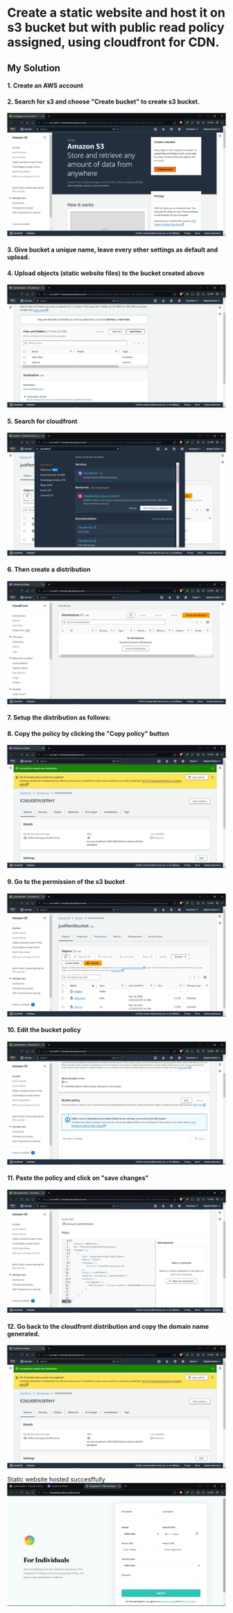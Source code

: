 # Create a static website and host it on s3 bucket but with public read policy assigned, using cloudfront for CDN.

## My Solution

#### 1. Create an AWS account

#### 2. Search for s3 and choose "Create bucket" to create s3 bucket.
![alt text](images/a.png)

#### 3. Give bucket a unique name, leave every other settings as default and upload.
<!-- add image -->

#### 4. Upload objects (static website files) to the bucket created above
![alt text](images/c.png)

#### 5. Search for cloudfront
![alt text](images/d.png)

#### 6. Then create a distribution
![alt text](images/e.png)

#### 7. Setup the distribution as follows:




#### 8. Copy the policy by clicking the "Copy policy" button
![alt text](images/k.png)

#### 9. Go to the permission of the s3 bucket
![alt text](images/l.png)

#### 10. Edit the bucket policy
![alt text](images/m.png)

#### 11. Paste the policy and click on "save changes"
![alt text](images/n.png)

#### 12. Go back to the cloudfront distribution and copy the domain name generated.
![alt text](images/k.png)

Static website hosted succesffully
![alt text](images/p.png)